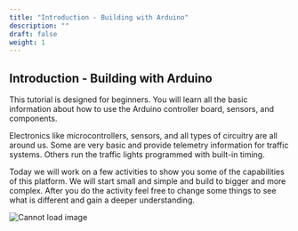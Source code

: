 ```yaml
---
title: "Introduction - Building with Arduino"
description: ""
draft: false
weight: 1
---
```


## Introduction - Building with Arduino
This tutorial is designed for beginners. You will learn all the basic information about how to use the Arduino controller board, sensors, and components.

Electronics like microcontrollers, sensors, and all types of circuitry are all around us. Some are very basic and provide telemetry information for traffic systems. Others run the traffic lights programmed with built-in timing.

Today we will work on a few activities to show you some of the capabilities of this platform. We will start small and simple and build to bigger and more complex. After you do the activity feel free to change some things to see what is different and gain a deeper understanding.

![Cannot load image](../img/img1.png)